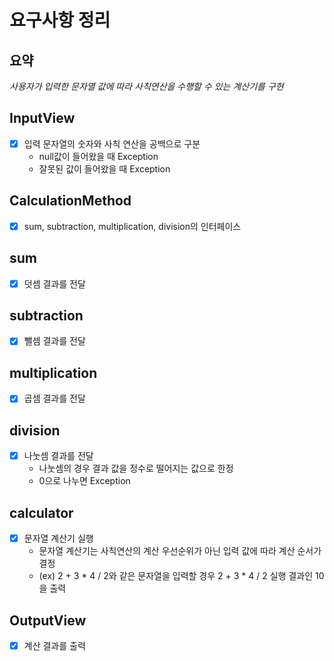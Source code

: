 # 요구사항 정리
## 요약
*사용자가 입력한 문자열 값에 따라 사칙연산을 수행할 수 있는 계산기를 구현*

## InputView
- [X] 입력 문자열의 숫자와 사칙 연산을 공백으로 구분
    - null값이 들어왔을 때 Exception
    - 잘못된 값이 들어왔을 때 Exception

## CalculationMethod
- [x] sum, subtraction, multiplication, division의 인터페이스

## sum
- [x] 덧셈 결과를 전달

## subtraction
- [x] 뺄셈 결과를 전달

## multiplication
- [x] 곱셈 결과를 전달

## division
- [x] 나눗셈 결과를 전달
    - 나눗셈의 경우 결과 값을 정수로 떨어지는 값으로 한정
    - 0으로 나누면 Exception

## calculator
- [x] 문자열 계산기 실행
  - 문자열 계산기는 사칙연산의 계산 우선순위가 아닌 입력 값에 따라 계산 순서가 결정
  - (ex) 2 + 3 * 4 / 2와 같은 문자열을 입력할 경우 2 + 3 * 4 / 2 실행 결과인 10을 출력

## OutputView
- [x] 계산 결과를 출력